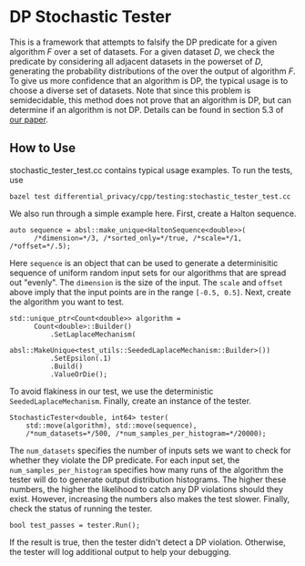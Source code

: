 # DP Stochastic Tester

This is a framework that attempts to falsify the DP predicate for a given
algorithm *F* over a set of datasets. For a given dataset *D*, we check the
predicate by considering all adjacent datasets in the powerset of *D*,
generating the probability distributions of the over the output of algorithm
*F*. To give us more confidence that an algorithm is DP, the typical usage is to
choose a diverse set of datasets. Note that since this problem is semidecidable,
this method does not prove that an algorithm is DP, but can determine if an
algorithm is not DP. Details can be found in section 5.3 of
[our paper](https://arxiv.org/abs/1909.01917).

## How to Use

stochastic_tester_test.cc contains typical usage examples. To run the tests, use

```bazel test differential_privacy/cpp/testing:stochastic_tester_test.cc```

We also run through a simple example here. First, create a Halton sequence.

```
auto sequence = absl::make_unique<HaltonSequence<double>>(
      /*dimension=*/3, /*sorted_only=*/true, /*scale=*/1, /*offset=*/.5);

```

Here `sequence` is an object that can be used to generate a determinisitic
sequence of uniform random input sets for our algorithms that are spread out
"evenly". The `dimension` is the size of the input. The `scale` and `offset`
above imply that the input points are in the range `[-0.5, 0.5]`. Next, create
the algorithm you want to test.

```
std::unique_ptr<Count<double>> algorithm =
      Count<double>::Builder()
          .SetLaplaceMechanism(
              absl::MakeUnique<test_utils::SeededLaplaceMechanism::Builder>())
          .SetEpsilon(.1)
          .Build()
          .ValueOrDie();
```

To avoid flakiness in our test, we use the deterministic
`SeededLaplaceMechanism`. Finally, create an instance of the tester.

```
StochasticTester<double, int64> tester(
    std::move(algorithm), std::move(sequence),
    /*num_datasets=*/500, /*num_samples_per_histogram=*/20000);
```

The `num_datasets` specifies the number of inputs sets we want to check for
whether they violate the DP predicate. For each input set, the
`num_samples_per_histogram` specifies how many runs of the algorithm the tester
will do to generate output distribution histograms. The higher these numbers,
the higher the likelihood to catch any DP violations should they exist. However,
increasing the numbers also makes the test slower. Finally, check the status of
running the tester.

```
bool test_passes = tester.Run();
```

If the result is true, then the tester didn't detect a DP violation. Otherwise,
the tester will log additional output to help your debugging.

